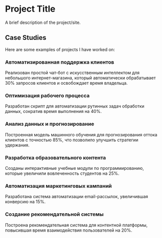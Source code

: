 # Project Title

A brief description of the project/site.

## Case Studies

Here are some examples of projects I have worked on:

### Автоматизированная поддержка клиентов
Реализован простой чат-бот с искусственным интеллектом для небольшого интернет-магазина, который автоматически обрабатывает 30% запросов клиентов и освобождает время владельца.

### Оптимизация рабочего процесса
Разработан скрипт для автоматизации рутинных задач обработки данных, сократив время выполнения на 40%.

### Анализ данных и прогнозирование
Построенная модель машинного обучения для прогнозирования оттока клиентов с точностью 85%, что позволило улучшить стратегии удержания.

### Разработка образовательного контента
Созданы интерактивные учебные модули по программированию, которые увеличили вовлеченность студентов на 25%.

### Автоматизация маркетинговых кампаний
Разработана система автоматизации email-рассылок, увеличившая конверсию на 15%.

### Создание рекомендательной системы
Построена рекомендательная система для контентной платформы, повысившая время взаимодействия пользователей на 20%.